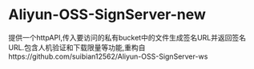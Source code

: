 # Aliyun-OSS-SignServer-new
提供一个httpAPI,传入要访问的私有bucket中的文件生成签名URL并返回签名URL.包含人机验证和下载限量等功能,重构自https://github.com/suibian12562/Aliyun-OSS-SignServer-ws

